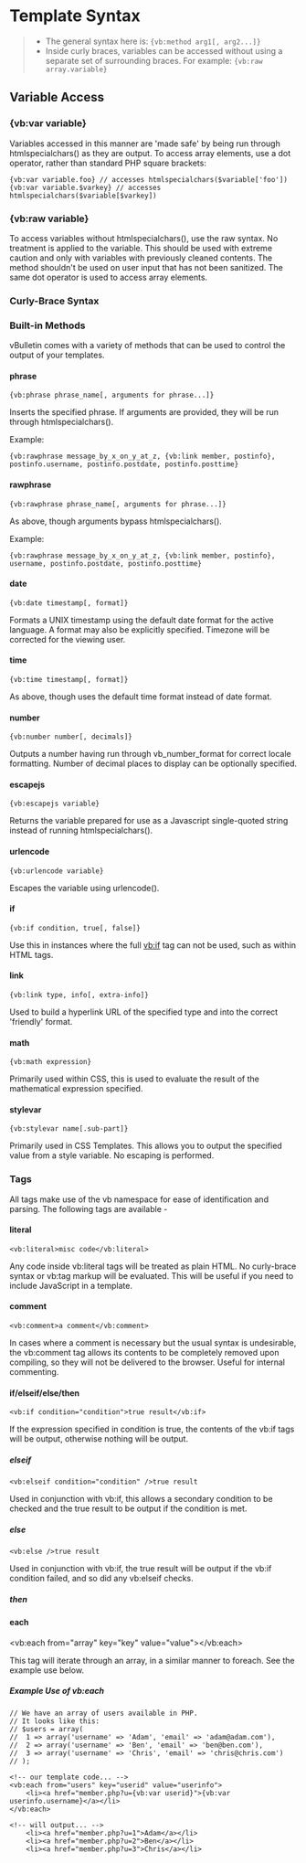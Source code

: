 # Template Syntax

> - The general syntax here is: `{vb:method arg1[, arg2...]}`
> - Inside curly braces, variables can be accessed without using a separate set of surrounding braces. For example: `{vb:raw array.variable}`

## Variable Access

### {vb:var variable}

Variables accessed in this manner are 'made safe' by being run through htmlspecialchars() as they are output. To access array elements, use a dot operator, rather than standard PHP square brackets:

```text
{vb:var variable.foo} // accesses htmlspecialchars($variable['foo'])
{vb:var variable.$varkey} // accesses htmlspecialchars($variable[$varkey])
```

### {vb:raw variable}

To access variables without htmlspecialchars(), use the raw syntax. No treatment is applied to the variable. This should be used with extreme caution and only with variables with previously cleaned contents. The method shouldn't be used on user input that has not been sanitized. The same dot operator is used to access array elements.

### Curly-Brace Syntax 

### Built-in Methods

vBulletin comes with a variety of methods that can be used to control the output of your templates.

#### phrase

```text
{vb:phrase phrase_name[, arguments for phrase...]}
```

Inserts the specified phrase. If arguments are provided, they will be run through htmlspecialchars().

Example:

```text 
{vb:rawphrase message_by_x_on_y_at_z, {vb:link member, postinfo}, postinfo.username, postinfo.postdate, postinfo.posttime}
```

#### rawphrase

```text 
{vb:rawphrase phrase_name[, arguments for phrase...]}
```

As above, though arguments bypass htmlspecialchars().

Example:

```text 
{vb:rawphrase message_by_x_on_y_at_z, {vb:link member, postinfo}, username, postinfo.postdate, postinfo.posttime}
```

#### date

`{vb:date timestamp[, format]}`

Formats a UNIX timestamp using the default date format for the active language. A format may also be explicitly specified. Timezone will be corrected for the viewing user.

#### time

`{vb:time timestamp[, format]}`

As above, though uses the default time format instead of date format.

#### number

`{vb:number number[, decimals]}`

Outputs a number having run through vb_number_format for correct locale formatting. Number of decimal places to display can be optionally specified.

#### escapejs

```text 
{vb:escapejs variable}
```

Returns the variable prepared for use as a Javascript single-quoted string instead of running htmlspecialchars().

#### urlencode

```text 
{vb:urlencode variable}
```

Escapes the variable using urlencode().

#### if

```text 
{vb:if condition, true[, false]}
```

Use this in instances where the full <vb:if> tag can not be used, such as within HTML tags.

#### link

```text 
{vb:link type, info[, extra-info]}
```

Used to build a hyperlink URL of the specified type and into the correct 'friendly' format.

#### math

```text
{vb:math expression}
```

Primarily used within CSS, this is used to evaluate the result of the mathematical expression specified.

#### stylevar

```text 
{vb:stylevar name[.sub-part]}
```

Primarily used in CSS Templates. This allows you to output the specified value from a style variable. No escaping is performed.

### Tags

All tags make use of the vb namespace for ease of identification and parsing. The following tags are available -

#### literal

`<vb:literal>misc code</vb:literal>`

Any code inside vb:literal tags will be treated as plain HTML. No curly-brace syntax or vb:tag markup will be evaluated. This will be useful if you need to include JavaScript in a template.

#### comment

`<vb:comment>a comment</vb:comment>`

In cases where a comment is necessary but the usual <!-- comment --> syntax is undesirable, the vb:comment tag allows its contents to be completely removed upon compiling, so they will not be delivered to the browser. Useful for internal commenting.

#### if/elseif/else/then

`<vb:if condition="condition">true result</vb:if>`

If the expression specified in condition is true, the contents of the vb:if tags will be output, otherwise nothing will be output.

##### elseif

`<vb:elseif condition="condition" />true result`

Used in conjunction with vb:if, this allows a secondary condition to be checked and the true result to be output if the condition is met.

##### else

`<vb:else />true result`

Used in conjunction with vb:if, the true result will be output if the vb:if condition failed, and so did any vb:elseif checks.

##### then

#### each

<vb:each from="array" key="key" value="value"></vb:each>

This tag will iterate through an array, in a similar manner to foreach. See the example use below.

##### Example Use of vb:each

```
// We have an array of users available in PHP.
// It looks like this:
// $users = array(
//	1 => array('username' => 'Adam', 'email' => 'adam@adam.com'),
//	2 => array('username' => 'Ben', 'email' => 'ben@ben.com'),
//	3 => array('username' => 'Chris', 'email' => 'chris@chris.com')
// );

<!-- our template code... -->
<vb:each from="users" key="userid" value="userinfo">
	<li><a href="member.php?u={vb:var userid}">{vb:var userinfo.username}</a></li>
</vb:each>

<!-- will output... -->
	<li><a href="member.php?u=1">Adam</a></li>
	<li><a href="member.php?u=2">Ben</a></li>
	<li><a href="member.php?u=3">Chris</a></li>
```
